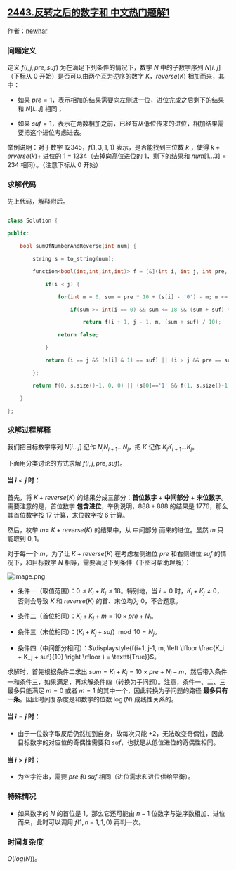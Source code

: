 ## [2443.反转之后的数字和 中文热门题解1](https://leetcode.cn/problems/sum-of-number-and-its-reverse/solutions/100000/ji-yi-hua-sou-suo-geng-da-shu-ju-fan-wei-xyer)

作者：[newhar](https://leetcode.cn/u/newhar)

### 问题定义

定义 $f(i, j, pre, suf)$ 为在满足下列条件的情况下，数字 $N$ 中的子数字序列 $N[i..j]$ （下标从 $0$ 开始）是否可以由两个互为逆序的数字 $K$，$reverse(K)$ 相加而来，其中：

- 如果 $pre = 1$，表示相加的结果需要向左侧进一位，进位完成之后剩下的结果和 $N[i...j]$ 相同；

- 如果 $suf = 1$，表示在两数相加之前，已经有从低位传来的进位，相加结果需要把这个进位考虑进去。

举例说明：对于数字 $12345$，$f(1,3,1,1)$ 表示，是否能找到三位数 $k$ ，使得 $k + erverse(k) +$ 进位的 $1$ = $1234$（去掉向高位进位的 $1$，剩下的结果和 $num[1...3] = 234$ 相同）。（注意下标从 $0$ 开始）

### 求解代码
先上代码，解释附后。
```c++
class Solution {
public:
    bool sumOfNumberAndReverse(int num) {
        string s = to_string(num);
        function<bool(int,int,int,int)> f = [&](int i, int j, int pre, int suf) {
            if(i < j) {
                for(int m = 0, sum = pre * 10 + (s[i] - '0') - m; m <= 1; ++m, --sum)
                    if(sum >= int(i == 0) && sum <= 18 && (sum + suf) % 10 == s[j] - '0')
                        return f(i + 1, j - 1, m, (sum + suf) / 10);
                return false;
            }
            return (i == j && (s[i] & 1) == suf) || (i > j && pre == suf);
        };
        return f(0, s.size()-1, 0, 0) || (s[0]=='1' && f(1, s.size()-1, 1, 0));
    }
};
```

### 求解过程解释
我们把目标数字序列 $N[i...j]$ 记作 $N_iN_{i+1}...N_{j}$，把 $K$ 记作 $K_iK_{i+1}...K_{j}$。

下面用分类讨论的方式求解 $f(i, j, pre, suf)$。

#### 当 $i < j$ 时：

首先，将 $K + reverse(K)$ 的结果分成三部分：**首位数字** + **中间部分** + **末位数字**。需要注意的是，首位数字 **包含进位**，举例说明，$888 + 888$ 的结果是 $1776$，那么其首位数字按 $17$ 计算，末位数字按 $6$ 计算。

然后，枚举 $m =$ $K + reverse(K)$ 的结果中，从 中间部分 而来的进位。显然 $m$ 只能取到 $0,1$。

对于每一个 $m$，为了让 $K + reverse(K)$ 在考虑左侧进位 $pre$ 和右侧进位 $suf$ 的情况下，和目标数字 $N$ 相等，需要满足下列条件（下图可帮助理解）：

![image.png](https://pic.leetcode.cn/1669049694-gutCxP-image.png)





- 条件一（取值范围）：$0 \le K_i + K_j \le 18$。特别地，当 $i = 0$ 时，$K_i + K_j \ne 0$，否则会导致 $K$ 和 $reverse(K)$ 的首、末位均为 $0$，不合题意。
- 条件二（首位相同）：$K_i + K_j + m = 10\times pre + N_i$。
- 条件三（末位相同）：$(K_i + K_j + suf) \mod 10 = N_j$。
- 条件四（中间部分相同）：$\displaystyle{f(i+1, j-1, m, \left \lfloor \frac{K_i + K_j + suf}{10} \right \rfloor ) = \texttt{True}}$。

求解时，首先根据条件二求出 $sum = K_i + K_j = 10\times pre + N_i - m$，然后带入条件一和条件三，如果满足，再求解条件四（转换为子问题）。注意，条件一、二、三最多只能满足 $m = 0$ 或者 $m = 1$ 的其中一个，因此转换为子问题的路径 **最多只有一条**。因此时间复杂度是和数字的位数 $\log(N)$ 成线性关系的。
#### 当 $i = j$ 时：

- 由于一位数字取反后仍然加到自身，故每次只能 $+2$，无法改变奇偶性，因此目标数字的对应位的奇偶性需要和 $suf$，也就是从低位进位的奇偶性相同。

#### 当 $i > j$ 时：

- 为空字符串，需要 $pre$ 和 $suf$ 相同（进位需求和进位供给平衡）。

### 特殊情况

- 如果数字的 $N$ 的首位是 $1$，那么它还可能由 $n-1$ 位数字与逆序数相加、进位而来，此时可以调用 $f(1,n-1,1,0)$ 再判一次。

### 时间复杂度

$O(log(N))$。

